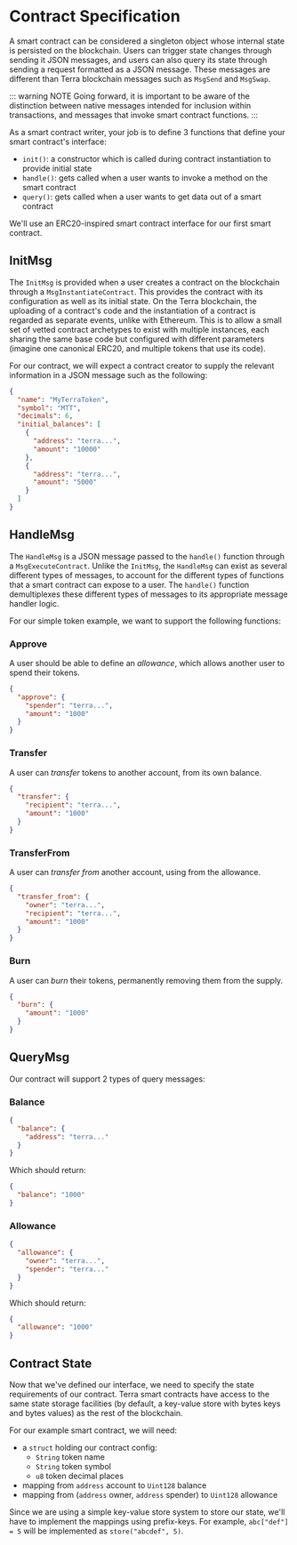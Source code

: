 # Contract Specification

A smart contract can be considered a singleton object whose internal state is persisted on the blockchain. Users can trigger state changes through sending it JSON messages, and users can also query its state through sending a request formatted as a JSON message. These messages are different than Terra blockchain messages such as `MsgSend` and `MsgSwap`.

::: warning NOTE
Going forward, it is important to be aware of the distinction between native messages intended for inclusion within transactions, and messages that invoke smart contract functions.
:::

As a smart contract writer, your job is to define 3 functions that define your smart contract's interface:

- `init()`: a constructor which is called during contract instantiation to provide initial state
- `handle()`: gets called when a user wants to invoke a method on the smart contract
- `query()`: gets called when a user wants to get data out of a smart contract

We'll use an ERC20-inspired smart contract interface for our first smart contract.

## InitMsg

The `InitMsg` is provided when a user creates a contract on the blockchain through a `MsgInstantiateContract`. This provides the contract with its configuration as well as its initial state. On the Terra blockchain, the uploading of a contract's code and the instantiation of a contract is regarded as separate events, unlike with Ethereum. This is to allow a small set of vetted contract archetypes to exist with multiple instances, each sharing the same base code but configured with different parameters (imagine one canonical ERC20, and multiple tokens that use its code).

For our contract, we will expect a contract creator to supply the relevant information in a JSON message such as the following:

```json
{
  "name": "MyTerraToken",
  "symbol": "MTT",
  "decimals": 6,
  "initial_balances": [
    {
      "address": "terra...",
      "amount": "10000"
    },
    {
      "address": "terra...",
      "amount": "5000"
    }
  ]
}
```

## HandleMsg

The `HandleMsg` is a JSON message passed to the `handle()` function through a `MsgExecuteContract`. Unlike the `InitMsg`, the `HandleMsg` can exist as several different types of messages, to account for the different types of functions that a smart contract can expose to a user. The `handle()` function demultiplexes these different types of messages to its appropriate message handler logic.

For our simple token example, we want to support the following functions:

### Approve

A user should be able to define an _allowance_, which allows another user to spend their tokens.

```json
{
  "approve": {
    "spender": "terra...",
    "amount": "1000"
  }
}
```

### Transfer

A user can _transfer_ tokens to another account, from its own balance.

```json
{
  "transfer": {
    "recipient": "terra...",
    "amount": "1000"
  }
}
```

### TransferFrom

A user can _transfer from_ another account, using from the allowance.

```json
{
  "transfer_from": {
    "owner": "terra...",
    "recipient": "terra...",
    "amount": "1000"
  }
}
```

### Burn

A user can _burn_ their tokens, permanently removing them from the supply.

```json
{
  "burn": {
    "amount": "1000"
  }
}
```

## QueryMsg

Our contract will support 2 types of query messages:

### Balance

```json
{
  "balance": {
    "address": "terra..."
  }
}
```

Which should return:

```json
{
  "balance": "1000"
}
```

### Allowance

```json
{
  "allowance": {
    "owner": "terra...",
    "spender": "terra..."
  }
}
```

Which should return:

```json
{
  "allowance": "1000"
}
```

## Contract State

Now that we've defined our interface, we need to specify the state requirements of our contract. Terra smart contracts have access to the same state storage facilities (by default, a key-value store with bytes keys and bytes values) as the rest of the blockchain.

For our example smart contract, we will need:

- a `struct` holding our contract config:
  - `String` token name
  - `String` token symbol
  - `u8` token decimal places
- mapping from `address` account to `Uint128` balance
- mapping from (`address` owner, `address` spender) to `Uint128` allowance

Since we are using a simple key-value store system to store our state, we'll have to implement the mappings using prefix-keys. For example, `abc["def"] = 5` will be implemented as `store("abcdef", 5)`.
